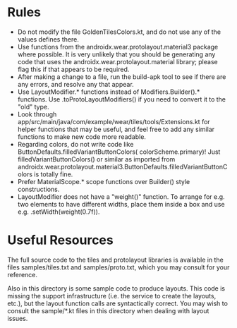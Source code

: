 # Rules

- Do not modify the file GoldenTilesColors.kt, and do not use any of the values defines there.
- Use functions from the androidx.wear.protolayout.material3 package where possible. It is very
  unlikely that you should be generating any code that uses the androidx.wear.protolayout.material
  library; please flag this if that appears to be required.
- After making a change to a file, run the build-apk tool to see if there are any errors, and
  resolve any that appear.
- Use LayoutModifier.* functions instead of Modifiers.Builder().* functions. Use
  .toProtoLayoutModifiers() if you need to convert it to the "old" type.
- Look through app/src/main/java/com/example/wear/tiles/tools/Extensions.kt for helper functions
  that may be useful, and feel free to add any similar functions to make new code more readable.
- Regarding colors, do not write code like ButtonDefaults.filledVariantButtonColors(
  colorScheme.primary)! Just filledVariantButtonColors() or similar as imported from
  androidx.wear.protolayout.material3.ButtonDefaults.filledVariantButtonColors is totally fine.
- Prefer MaterialScope.* scope functions over Builder() style constructions.
- LayoutModifier does not have a "weight()" function. To arrange for e.g. two elements to have
  different widths, place them inside a box and use e.g. .setWidth(weight(0.7f)).

# Useful Resources

The full source code to the tiles and protolayout libraries is available in the files
samples/tiles.txt and samples/proto.txt, which you may consult for your
reference.

Also in this directory is some sample code to produce layouts. This code is missing the support
infrastructure (i.e. the service to create the layouts, etc.), but the layout function calls are
syntactically correct. You may wish to consult the sample/*.kt files in this directory when dealing
with layout issues.  
